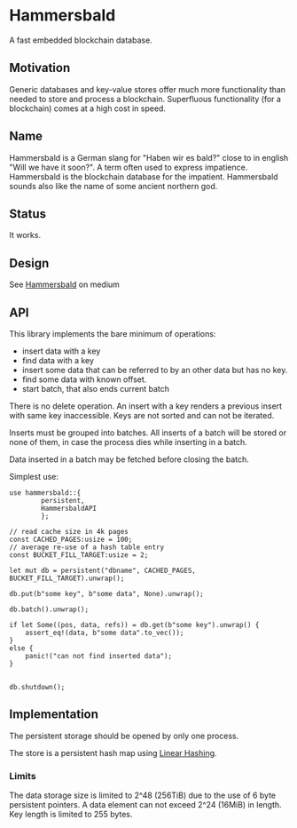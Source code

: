 # Hammersbald
A fast embedded blockchain database.

## Motivation
Generic databases and key-value stores offer much more functionality 
than needed to store and process a blockchain. Superfluous functionality (for a blockchain)
comes at a high cost in speed. 

## Name
Hammersbald is a German slang for "Haben wir es bald?" close to in english "Will we have it soon?". 
A term often used to express impatience. Hammersbald is the blockchain database for the impatient.
Hammersbald sounds also like the name of some ancient northern god.

## Status
It works.

## Design
See [Hammersbald](https://medium.com/@tamas.blummer/hammersbald-7c0bda14da1e) on medium

## API
This library implements the bare minimum of operations:

* insert data with a key
* find data with a key
* insert some data that can be referred to by an other data but has no key.
* find some data with known offset.
* start batch, that also ends current batch

There is no delete operation. An insert with a key renders a previous insert with same key inaccessible. 
Keys are not sorted and can not be iterated. 
 
Inserts must be grouped into batches. All inserts of a batch will be stored 
or none of them, in case the process dies while inserting in a batch.

Data inserted in a batch may be fetched before closing the batch.

Simplest use:
````
use hammersbald::{
        persistent,
        HammersbaldAPI
        };

// read cache size in 4k pages
const CACHED_PAGES:usize = 100;
// average re-use of a hash table entry
const BUCKET_FILL_TARGET:usize = 2;

let mut db = persistent("dbname", CACHED_PAGES, BUCKET_FILL_TARGET).unwrap();

db.put(b"some key", b"some data", None).unwrap();

db.batch().unwrap();

if let Some((pos, data, refs)) = db.get(b"some key").unwrap() {
    assert_eq!(data, b"some data".to_vec());
}
else {
    panic!("can not find inserted data");
}


db.shutdown();
````

## Implementation
The persistent storage should be opened by only one process. 

The store is a persistent hash map using [Linear Hashing](https://en.wikipedia.org/wiki/Linear_hashing).

### Limits
The data storage size is limited to 2^48 (256TiB) due to the use of 6 byte persistent
pointers. A data element can not exceed 2^24 (16MiB) in length. Key length is limited to 255 bytes. 

